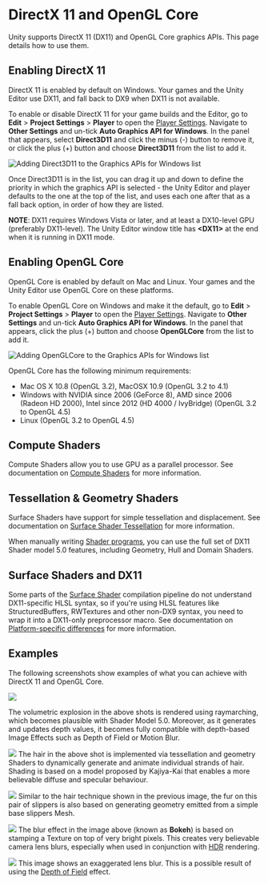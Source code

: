 # DirectX 11 and OpenGL Core

Unity supports DirectX 11 (DX11) and OpenGL Core graphics APIs. This page details how to use them.

## Enabling DirectX 11

DirectX 11 is enabled by default on Windows. Your games and the Unity Editor use DX11, and fall back to DX9 when DX11 is not available. 

To enable or disable DirectX 11 for your game builds and the Editor, go to __Edit__ > __Project Settings__ > __Player__ to open the [Player Settings](class-PlayerSettings). Navigate to __Other Settings__ and un-tick __Auto Graphics API for Windows__. In the panel that appears, select __Direct3D11__ and click the minus (-) button to remove it, or click the plus (+) button and choose __Direct3D11__ from the list to add it. 

![Adding __Direct3D11__ to the __Graphics APIs for Windows__ list](../uploads/Main/UsingDX11GL3Features-AddRemove.png)

Once Direct3D11 is in the list, you can drag it up and down to define the priority in which the graphics API is selected - the Unity Editor and player defaults to the one at the top of the list, and uses each one after that as a fall back option, in order of how they are listed.

**NOTE**: DX11 requires Windows Vista or later, and at least a DX10-level GPU (preferably DX11-level). The Unity Editor window title has __&lt;DX11&gt;__ at the end when it is running in DX11 mode.


## Enabling OpenGL Core

OpenGL Core is enabled by default on Mac and Linux. Your games and the Unity Editor use OpenGL Core on these platforms.

To enable OpenGL Core on Windows and make it the default, go to __Edit__ > __Project Settings__ > __Player__ to open the [Player Settings](class-PlayerSettings). Navigate to __Other Settings__ and un-tick __Auto Graphics API for Windows__. In the panel that appears, click the plus (+) button and choose __OpenGLCore__ from the list to add it. 

![Adding __OpenGLCore__ to the __Graphics APIs for Windows__ list](../uploads/Main/UsingDX11GL3Features-AddOpenGLCore.png)

OpenGL Core has the following minimum requirements:

* Mac OS X 10.8 (OpenGL 3.2), MacOSX 10.9 (OpenGL 3.2 to 4.1)
* Windows with NVIDIA since 2006 (GeForce 8), AMD since 2006 (Radeon HD 2000), Intel since 2012 (HD 4000 / IvyBridge) (OpenGL 3.2 to OpenGL 4.5)
* Linux (OpenGL 3.2 to OpenGL 4.5)


## Compute Shaders

Compute Shaders allow you to use GPU as a parallel processor. See documentation on [Compute Shaders](ComputeShaders) for more information.

## Tessellation & Geometry Shaders

Surface Shaders have support for simple tessellation and displacement. See documentation on [Surface Shader Tessellation](SL-SurfaceShaderTessellation) for more information.

When manually writing [Shader programs](SL-ShaderPrograms), you can use the full set of DX11 Shader model 5.0 features, including Geometry, Hull and Domain Shaders.


## Surface Shaders and DX11

Some parts of the [Surface Shader](SL-SurfaceShaders) compilation pipeline do not understand DX11-specific HLSL syntax, so if you're using HLSL features like StructuredBuffers, RWTextures and other non-DX9 syntax, you need to wrap it into a DX11-only preprocessor macro. See documentation on [Platform-specific differences](SL-PlatformDifferences) for more information.

## Examples

The following screenshots show examples of what you can achieve with DirectX 11 and OpenGL Core.

![](../uploads/Main/DX11Explosion2.png)

The volumetric explosion in the above shots is rendered using raymarching, which becomes plausible with Shader Model 5.0. Moreover, as it generates and updates depth values, it becomes fully compatible with depth-based Image Effects such as Depth of Field or Motion Blur.


![](../uploads/Main/DX11Hair.png) 
The hair in the above shot is implemented via tessellation and geometry Shaders to dynamically generate and animate individual strands of hair. Shading is based on a model proposed by Kajiya-Kai that enables a more believable diffuse and specular behaviour.


![](../uploads/Main/DX11Fur.png) 
Similar to the hair technique shown in the previous image, the fur on this pair of slippers is also based on generating geometry emitted from a simple base slippers Mesh.

![](../uploads/Main/DX11Bokeh1.png) 
The blur effect in the image above (known as __Bokeh__) is based on stamping a Texture on top of very bright pixels. This creates very believable camera lens blurs, especially when used in conjunction with [HDR](HDR) rendering.


![](../uploads/Main/Bokeh2.png)
This image shows an exaggerated lens blur. This is a possible result of using the [Depth of Field](PostProcessing-DepthOfField) effect.
